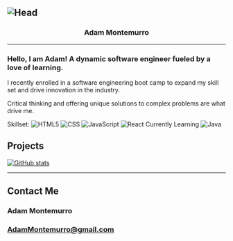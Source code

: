 ![Head](https://i.imgur.com/DbaPhMU.png)
---
### <div align="center"> Adam Montemurro </div>
---

### Hello, I am Adam! A dynamic software engineer fueled by a love of learning. 

I recently enrolled in a software engineering boot camp to expand my skill set and drive innovation in the industry. 

Critical thinking and offering unique solutions to complex problems are what drive me.

 Skillset:
  ![HTML5](https://img.shields.io/badge/-HTML5-333333?style=flat&logo=HTML5)
  ![CSS](https://img.shields.io/badge/-CSS-333333?style=flat&logo=CSS3&logoColor=1572B6)
  ![JavaScript](https://img.shields.io/badge/-JavaScript-333333?style=flat&logo=javascript)
  ![React](https://img.shields.io/badge/-React-333333?style=flat&logo=react)
Currently Learning
  ![Java](https://img.shields.io/badge/Java-ED8B00?style=for-the-badge&logo=openjdk&logoColor=white)


## Projects
[![GitHub stats](https://github-readme-stats.vercel.app/api?username=AdamMontemurro)](https://github.com/anuraghazra/github-readme-stats)



---
## Contact Me
### Adam Montemurro
### AdamMontemurro@gmail.com
